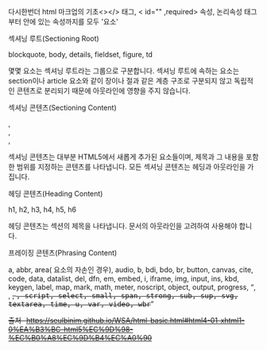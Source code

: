 다시한번더 html 마크업의 기초<></> 태그, <       id="" ,required> 속성, 논리속성 태그부터 안에 있는 속성까지를 모두 '요소'

 

섹셔닝 루트(Sectioning Root)

blockquote, body, details, fieldset, figure, td

 

몇몇 요소는 섹셔닝 루트라는 그룹으로 구분합니다. 섹셔닝 루트에 속하는 요소는 section이나 article 요소와 같이 장이나 절과 같은 계층 구조로 구분되지 않고 독립적인 콘텐츠로 분리되기 때문에 아웃라인에 영향을 주지 않습니다.

 

섹셔닝 콘텐츠(Sectioning Content)

<article>, <aside>, <nav>, <section>

섹셔닝 콘텐츠는 대부분 HTML5에서 새롭게 추가된 요소들이며, 제목과 그 내용을 포함한 범위를 지정하는 콘텐츠를 나타냅니다. 모든 섹셔닝 콘텐츠는 헤딩과 아웃라인을 가집니다.

 

헤딩 콘텐츠(Heading Content)

h1, h2, h3, h4, h5, h6

헤딩 콘텐츠는 섹션의 제목을 나타냅니다. 문서의 아웃라인을 고려하여 사용해야 합니다.

 

프레이징 콘텐츠(Phrasing Content)

a, abbr, area(<map> 요소의 자손인 경우), audio, b, bdi, bdo, br, button, canvas, cite, code, data, datalist, del, dfn, em, embed, i, iframe, img, input, ins, kbd, keygen, label, map, mark, math, meter, noscript, object, output, progress, <q>, <ruby>, <s>, <samp>, script, select, small, span, strong, sub, sup, svg, textarea, time, u, var, video, wbr

 

출처- https://seulbinim.github.io/WSA/html-basic.html#html4-01-xhtml1-0%EA%B3%BC-html5%EC%9D%98-%EC%B0%A8%EC%9D%B4%EC%A0%90

